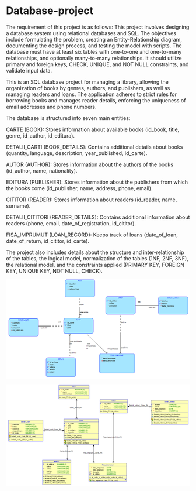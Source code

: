 # Database-project
The requirement of this project is as follows:
This project involves designing a database system using relational databases and SQL. The objectives include formulating the problem, creating an Entity-Relationship diagram, documenting the design process, and testing the model with scripts. The database must have at least six tables with one-to-one and one-to-many relationships, and optionally many-to-many relationships. It should utilize primary and foreign keys, CHECK, UNIQUE, and NOT NULL constraints, and validate input data.

This is an SQL database project for managing a library, allowing the organization of books by genres, authors, and publishers, as well as managing readers and loans. The application adheres to strict rules for borrowing books and manages reader details, enforcing the uniqueness of email addresses and phone numbers.

The database is structured into seven main entities:

CARTE (BOOK): Stores information about available books (id_book, title, genre, id_author, id_editura).

DETALII_CARTI (BOOK_DETAILS): Contains additional details about books (quantity, language, description, year_published, id_carte).

AUTOR (AUTHOR): Stores information about the authors of the books (id_author, name, nationality).

EDITURA (PUBLISHER): Stores information about the publishers from which the books come (id_publisher, name, address, phone, email).

CITITOR (READER): Stores information about readers (id_reader, name, surname).

DETALII_CITITORI (READER_DETAILS): Contains additional information about readers (phone, email, date_of_registration, id_cititor).

FISA_IMPRUMUT (LOAN_RECORD): Keeps track of loans (date_of_loan, date_of_return, id_cititor, id_carte).

The project also includes details about the structure and inter-relationship of the tables, the logical model, normalization of the tables (1NF, 2NF, 3NF), the relational model, and the constraints applied (PRIMARY KEY, FOREIGN KEY, UNIQUE KEY, NOT NULL, CHECK).

![logical schema](images/Logical.png)

![relational schema](images/Relational_1.png)
